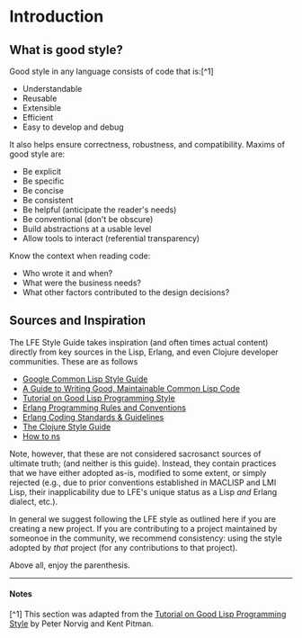 # Introduction

## What is good style?

Good style in any language consists of code that is:[^1]

* Understandable
* Reusable
* Extensible
* Efficient
* Easy to develop and debug

It also helps ensure correctness, robustness, and compatibility. Maxims of good style are:

* Be explicit
* Be specific
* Be concise
* Be consistent
* Be helpful (anticipate the reader's needs)
* Be conventional (don't be obscure)
* Build abstractions at a usable level
* Allow tools to interact (referential transparency)

Know the context when reading code:

* Who wrote it and when?
* What were the business needs?
* What other factors contributed to the design decisions?

## Sources and Inspiration

The LFE Style Guide takes inspiration (and often times actual content) directly from key sources in the Lisp, Erlang, and even Clojure developer communities. These are as follows

* [Google Common Lisp Style Guide](https://google.github.io/styleguide/lispguide.xml)
* [A Guide to Writing Good, Maintainable Common Lisp Code](https://lisp-lang.org/style-guide/)
* [Tutorial on Good Lisp Programming Style](http://norvig.com/luv-slides.ps)
* [Erlang Programming Rules and Conventions](http://www.erlang.se/doc/programming_rules.shtml)
* [Erlang Coding Standards & Guidelines](https://github.com/inaka/erlang_guidelines)
* [The Clojure Style Guide](https://github.com/bbatsov/clojure-style-guide)
* [How to ns](https://stuartsierra.com/2016/clojure-how-to-ns.html)

Note, however, that these are not considered sacrosanct sources of ultimate truth; (and neither is this guide). Instead, they contain practices that we have either adopted as-is, modified to some extent, or simply rejected (e.g., due to prior conventions established in MACLISP and LMI Lisp, their inapplicability due to LFE's unique status as a Lisp _and_ Erlang dialect, etc.).

In general we suggest following the LFE style as outlined here if you are creating a new project. If you are contributing to a project maintained by someonoe in the community, we recommend consistency: using the style adopted by _that_ project (for any contributions to that project).

Above all, enjoy the parenthesis.

----

#### Notes

[^1] This section was adapted from the <a href="http://norvig.com/luv-slides.ps">Tutorial on Good Lisp Programming Style</a> by Peter Norvig and Kent Pitman.
